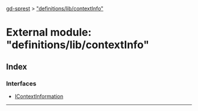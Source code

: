[gd-sprest](../README.md) > ["definitions/lib/contextInfo"](../modules/_definitions_lib_contextinfo_.md)



# External module: "definitions/lib/contextInfo"

## Index

### Interfaces

* [IContextInformation](../interfaces/_definitions_lib_contextinfo_.icontextinformation.md)



---
